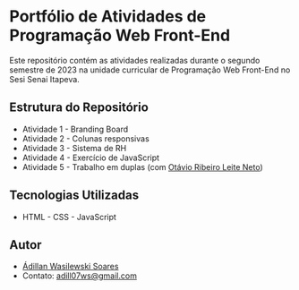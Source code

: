 # Portfólio de Atividades de Programação Web Front-End
 
 Este repositório contém as atividades realizadas durante o segundo semestre de 2023 na unidade curricular de Programação Web Front-End no Sesi Senai Itapeva.

## Estrutura do Repositório
- Atividade 1 - Branding Board
- Atividade 2 - Colunas responsivas 
- Atividade 3 - Sistema de RH
- Atividade 4 - Exercício de JavaScript 
- Atividade 5 - Trabalho em duplas (com [Otávio Ribeiro Leite Neto](github.com/otavioDev07))

## Tecnologias Utilizadas
- HTML - CSS - JavaScript

## Autor
- [Ádillan Wasilewski Soares](https://github.com/Adillan07)
- Contato: adill07ws@gmail.com
